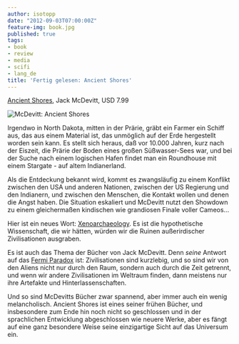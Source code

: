 ```yaml
---
author: isotopp
date: "2012-09-03T07:00:00Z"
feature-img: book.jpg
published: true
tags:
- book
- review
- media
- scifi
- lang_de
title: 'Fertig gelesen: Ancient Shores'
---
```

[Ancient Shores](http://www.amazon.com/Ancient-Shores-ebook/dp/B00121SICI),
Jack McDevitt, USD 7.99

![McDevitt: Ancient Shores](https://blog.koehntopp.info/uploads/mcdevitt_ancient_shores.png)

Irgendwo in North Dakota, mitten in der Prärie, gräbt ein Farmer ein Schiff
aus, das aus einem Material ist, das unmöglich auf der Erde hergestellt
worden sein kann.  Es stellt sich heraus, daß vor 10.000 Jahren, kurz nach
der Eiszeit, die Prärie der Boden eines großen Süßwasser-Sees war, und bei
der Suche nach einem logischen Hafen findet man ein Roundhouse mit einem
Stargate - auf altem Indianerland.

Als die Entdeckung bekannt wird, kommt es zwangsläufig zu einem Konflikt
zwischen den USA und anderen Nationen, zwischen der US Regierung und den
Indianern, und zwischen den Menschen, die Kontakt wollen und denen die Angst
haben.  Die Situation eskaliert und McDevitt nutzt den Showdown zu einem
gleichermaßen kindischen wie grandiosen Finale voller Cameos...

Hier ist ein neues Wort: [Xenoarchaeology](http://en.wikipedia.org/wiki/Xenoarchaeology).
Es ist die hypothetische Wissenschaft, die wir hätten, würden wir die Ruinen
außerirdischer Zivilisationen ausgraben.

Es ist auch das Thema der Bücher von Jack McDevitt.  Denn _seine_ Antwort
auf das [Fermi Paradox](http://en.wikipedia.org/wiki/Fermi_paradox) ist:
Zivilisationen sind kurzlebig, und so sind wir von den Aliens nicht nur
durch den Raum, sondern auch durch die Zeit getrennt, und wenn wir andere
Zivilisationen im Weltraum finden, dann meistens nur ihre Artefakte und
Hinterlassenschaften.

Und so sind McDevitts Bücher zwar spannend, aber immer auch ein wenig
melancholisch.  Ancient Shores ist eines seiner frühen Bücher, und
insbesondere zum Ende hin noch nicht so geschlossen und in der sprachlichen
Entwicklung abgeschlossen wie neuere Werke, aber es fängt auf eine ganz
besondere Weise seine einzigartige Sicht auf das Universum ein.


